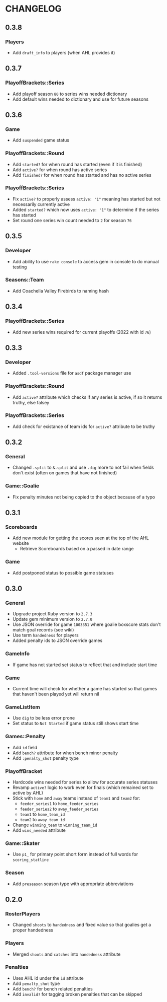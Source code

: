 # CHANGELOG

## 0.3.8

### Players

- Add `draft_info` to players (when AHL provides it)

## 0.3.7

### PlayoffBrackets::Series

- Add playoff season `80` to series wins needed dictionary
- Add default wins needed to dictionary and use for future seasons

## 0.3.6

### Game
- Add `suspended` game status

### PlayoffBrackets::Round

- Add `started?` for when round has started (even if it is finished)
- Add `active?` for when round has active series
- Add `finished?` for when round has started and has no active series

### PlayoffBrackets::Series

- Fix `active?` to properly assess `active: "1"` meaning has started but not necessarily currently active
- Added `started?` which now uses `active: "1"` to determine if the series has started
- Set round one series win count needed to `2` for season `76`

## 0.3.5

### Developer

- Add ability to use `rake console` to access gem in console to do manual testing

### Seasons::Team

- Add Coachella Valley Firebirds to naming hash

## 0.3.4

### PlayoffBrackets::Series

- Add new series wins required for current playoffs (2022 with id `76`)

## 0.3.3

### Developer

- Added `.tool-versions` file for `asdf` package manager use

### PlayoffBrackets::Round

- Add `active?` attribute which checks if any series is active, if so it returns truthy, else falsey

### PlayoffBrackets::Series

- Add check for existance of team ids for `active?` attribute to be truthy

## 0.3.2

### General

- Changed `.split` to `&.split` and use `.dig` more to not fail when fields don't exist (often on games that have not finished)

### Game::Goalie

- Fix penalty minutes not being copied to the object because of a typo

## 0.3.1

### Scoreboards

- Add new module for getting the scores seen at the top of the AHL website
  - Retrieve Scoreboards based on a passed in date range

### Game

- Add postponed status to possible game statuses

## 0.3.0

### General

- Upgrade project Ruby version to `2.7.3`
- Update gem minimum version to `2.7.0`
- Use JSON override for game `1003351` where goalie boxscore stats don't match goal records (see wiki)
- Use term `handedness` for players
- Added penalty ids to JSON override games

### GameInfo

- If game has not started set status to reflect that and include start time

### Game

- Current time will check for whether a game has started so that games that haven't been played yet will return nil

### GameListItem

- Use `dig` to be less error prone
- Set status to `Not Started` if game status still shows start time

### Games::Penalty

- Add `id` field
- Add `bench?` attribute for when bench minor penalty
- Add `:penalty_shot` penalty type

### PlayoffBracket

- Hardcode wins needed for series to allow for accurate series statuses
- Revamp `active?` logic to work even for finals (which remained set to active by AHL)
- Stick with `home` and `away` teams instead of `team1` and `team2` for:
  - `feeder_series1` to `home_feeder_series`
  - `feeder_series2` to `away_feeder_series`
  - `team1` to `home_team_id`
  - `team2` to `away_team_id`
- Change `winning_team` to `winning_team_id`
- Add `wins_needed` attribute

### Game::Skater

- Use `p1_` for primary point short form instead of full words for `scoring_statline`

### Season

- Add `preseason` season type with appropriate abbreviations

## 0.2.0

### RosterPlayers

- Changed `shoots` to `handedness` and fixed value so that goalies get a proper handedness

### Players

- Merged `shoots` and `catches` into `handedness` attribute

### Penalties

- Uses AHL id under the `id` attribute
- Add `penalty_shot` type
- Add `bench?` for bench related penalties
- Add `invalid?` for tagging broken penalties that can be skipped
